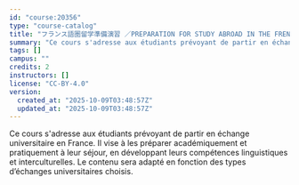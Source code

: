 ```yaml
---
id: "course:20356"
type: "course-catalog"
title: "フランス語圏留学準備演習 ／PREPARATION FOR STUDY ABROAD IN THE FRENCH-SPEAKING WORLD"
summary: "Ce cours s'adresse aux étudiants prévoyant de partir en échange universitaire en France. Il vise à les préparer académiq…"
tags: []
campus: ""
credits: 2
instructors: []
license: "CC-BY-4.0"
version:
  created_at: "2025-10-09T03:48:57Z"
  updated_at: "2025-10-09T03:48:57Z"
---
```

Ce cours s'adresse aux étudiants prévoyant de partir en échange universitaire en France. Il vise à les préparer académiquement et pratiquement à leur séjour, en développant leurs compétences linguistiques et interculturelles. Le contenu sera adapté en fonction des types d’échanges universitaires choisis.
